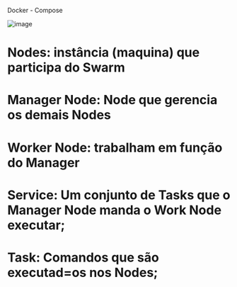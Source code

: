 Docker - Compose 

![image](https://github.com/Joaoof/docker-udemy07/assets/113441117/5e18cb36-3507-4cd1-930d-1e1e5c252e8c)


# Nodes: instância (maquina) que participa do Swarm
# Manager Node: Node que gerencia os demais Nodes
# Worker Node: trabalham em função do Manager
# Service: Um conjunto de Tasks que o Manager Node manda o Work Node executar;
# Task: Comandos que são executad=os nos Nodes;
